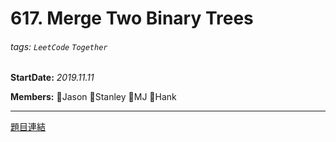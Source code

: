 # 617. Merge Two Binary Trees

###### tags: `LeetCode` `Together`

**StartDate:** *2019.11.11*

**Members:** 🐣Jason 🐣Stanley 🐣MJ 🐣Hank

---

[題目連結](https://leetcode.com/problems/merge-two-binary-trees/)
